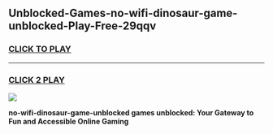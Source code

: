 
## Unblocked-Games-no-wifi-dinosaur-game-unblocked-Play-Free-29qqv
<h3>
<a href="https://premium76.site?title=no-wifi-dinosaur-game-unblocked&ref=18A">CLICK TO PLAY</a></h3>
<hr>

<h3>
<a href="https://premium76.site?title=no-wifi-dinosaur-game-unblocked&ref=18A">CLICK 2 PLAY</a>
  
</h3>

<a href="https://premium76.site?title=no-wifi-dinosaur-game-unblocked&ref=18A"><img src="https://clearcache.store/games.png"></a>


**no-wifi-dinosaur-game-unblocked games unblocked: Your Gateway to Fun and Accessible Online Gaming**
